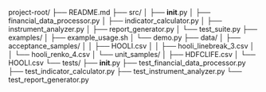 project-root/
├── README.md
├── src/
│   ├── __init__.py
│   ├── financial_data_processor.py
│   ├── indicator_calculator.py
│   ├── instrument_analyzer.py
│   ├── report_generator.py
│   └── test_suite.py
├── examples/
│   ├── example_usage.sh
│   └── demo.py
├── data/
│   ├── acceptance_samples/
│   │   ├── HOOLI.csv
│   │   ├── hooli_linebreak_3.csv
│   │   └── hooli_renko_4.csv
│   └── unit_samples/
│       ├── HDFCLIFE.csv
│       └── HOOLI.csv
└── tests/
    ├── __init__.py
    ├── test_financial_data_processor.py
    ├── test_indicator_calculator.py
    ├── test_instrument_analyzer.py
    └── test_report_generator.py